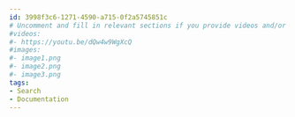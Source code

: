 ```yaml
---
id: 3998f3c6-1271-4590-a715-0f2a5745851c
# Uncomment and fill in relevant sections if you provide videos and/or images
#videos:
#- https://youtu.be/dQw4w9WgXcQ
#images:
#- image1.png
#- image2.png
#- image3.png
tags:
- Search
- Documentation
---
```

